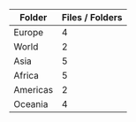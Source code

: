 | Folder   |   Files / Folders |
|----------|-------------------|
| Europe   |                 4 |
| World    |                 2 |
| Asia     |                 5 |
| Africa   |                 5 |
| Americas |                 2 |
| Oceania  |                 4 |